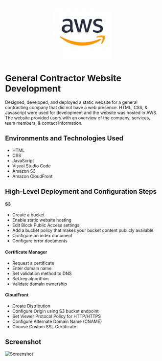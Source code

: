<p align="center">
<!--img src="https://place-hold.it/600x200" alt="Place Holder Image"/-->
<img src="assets/aws.jpeg" alt="Amazon Web Services" />
</p>

# General Contractor Website Development
Designed, developed, and deployed a static website for a general contracting company that did not have a web presence.  HTML, CSS, & Javascript were used for development and the website was hosted in AWS.  The website provided users with an overview of the company, services, team members, & contact information.

## Environments and Technologies Used

- HTML
- CSS
- JavaScript
- Visual Studio Code
- Amazon S3
- Amazon CloudFront

## High-Level Deployment and Configuration Steps

#### S3
- Create a bucket
- Enable static website hosting
- Edit Block Public Access settings
- Add a bucket policy that makes your bucket content publicly available
- Configure an index document
- Configure error documents

#### Certificate Manager
- Request a certificate
- Enter domain name
- Set validation method to DNS
- Set key algorithim
- Validate domain ownership

#### CloudFront
- Create Distribution
- Configure Origin using S3 bucket endpoint
- Set Viewer Protocol Policy for HTTP/HTTPS
- Configure Alternate Domain Name (CNAME)
- Choose Custom SSL Certificate

<h2>Screenshot</h2>

<p>
<img src="assets/gc-web-screenshot.png" height="80%" width="80%" alt="Screenshot"/>
</p>
